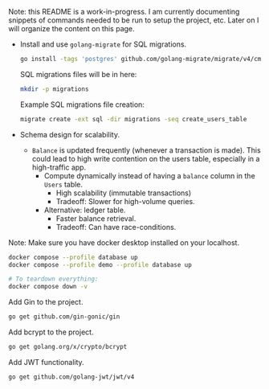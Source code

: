 
Note: this README is a work-in-progress. I am currently documenting snippets of commands needed to be run to setup the project, etc. Later on I will organize the content on this page.




* Install and use `golang-migrate` for SQL migrations.
    ```bash 
    go install -tags 'postgres' github.com/golang-migrate/migrate/v4/cmd/migrate@latest
    ```
  
    SQL migrations files will be in here:
    ```sh 
    mkdir -p migrations
    ```  

    Example SQL migrations file creation:
    ```sh 
    migrate create -ext sql -dir migrations -seq create_users_table
    ```
  

* Schema design for scalability.
  * `Balance` is updated frequently (whenever a transaction is made).
    This could lead to high write contention on the users table, especially in a high-traffic app.
    * Compute dynamically instead of having a `balance` column in the `Users` table.
      * High scalability (immutable transactions)
      * Tradeoff: Slower for high-volume queries.
    * Alternative: ledger table.
      * Faster balance retrieval.
      * Tradeoff: Can have race-conditions.



Note: Make sure you have docker desktop installed on your localhost. 
```sh 
docker compose --profile database up
docker compose --profile demo --profile database up

# To teardown everything:
docker compose down -v
```



Add Gin to the project.
```sh 
go get github.com/gin-gonic/gin
```

Add bcrypt to the project.
```sh 
go get golang.org/x/crypto/bcrypt
```

Add JWT functionality.
```sh 
go get github.com/golang-jwt/jwt/v4
```

